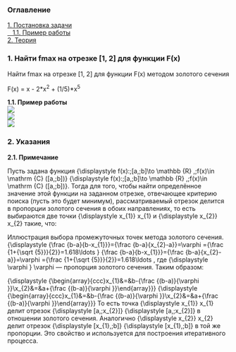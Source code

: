 <h3>Оглавление</h3>
<a href="#one">1. Постановка задачи</a><br>
<a href="#two">&nbsp;&nbsp;&nbsp;1.1. Пример работы</a><br>
<a href="#three">2. Теория</a><br>

<h3 id="one">1. Найти fmax на отрезке [1, 2] для функции F(x)</h3>
<p>Найти fmax на отрезке [1, 2] для функции F(x) методом золотого сечения  <br>

<p>F(x) = x - 2*x<sup>2</sup> + (1/5)*x<sup>5</sup></p>


<b id="two">1.1. Пример работы</b> <br>
<img src="https://habrastorage.org/files/4c7/e4c/2b3/4c7e4c2b363d4c6eb6e58d9bfaf06761.png"/><br>
<img src="https://habrastorage.org/files/16d/396/ec7/16d396ec7ab446c0a28aa0053f55df31.png"/><br>
<img src="https://habrastorage.org/files/13b/14c/900/13b14c9005da4bd7a6f5f8c417f78543.png"/><br>
<p></p>

<h3 id="three">2. Указания</h3>

<b id="five">2.1. Примечание</b> <br>

Пусть задана функция {\displaystyle f(x):\;[a,\;b]\to \mathbb {R} ,\;f(x)\in \mathrm {C} ([a,\;b])} {\displaystyle f(x):\;[a,\;b]\to \mathbb {R} ,\;f(x)\in \mathrm {C} ([a,\;b])}. Тогда для того, чтобы найти определённое значение этой функции на заданном отрезке, отвечающее критерию поиска (пусть это будет минимум), рассматриваемый отрезок делится в пропорции золотого сечения в обоих направлениях, то есть выбираются две точки {\displaystyle x_{1}} x_{1} и {\displaystyle x_{2}} x_{2} такие, что:


Иллюстрация выбора промежуточных точек метода золотого сечения.
{\displaystyle {\frac {b-a}{b-x_{1}}}={\frac {b-a}{x_{2}-a}}=\varphi ={\frac {1+{\sqrt {5}}}{2}}=1.618\ldots } {\frac  {b-a}{b-x_{1}}}={\frac  {b-a}{x_{2}-a}}=\varphi ={\frac  {1+{\sqrt  {5}}}{2}}=1.618\ldots , где {\displaystyle \varphi } \varphi  — пропорция золотого сечения.
Таким образом:

{\displaystyle {\begin{array}{ccc}x_{1}&=&b-{\frac {(b-a)}{\varphi }}\\x_{2}&=&a+{\frac {(b-a)}{\varphi }}\end{array}}} {\displaystyle {\begin{array}{ccc}x_{1}&=&b-{\frac {(b-a)}{\varphi }}\\x_{2}&=&a+{\frac {(b-a)}{\varphi }}\end{array}}}
То есть точка {\displaystyle x_{1}} x_{1} делит отрезок {\displaystyle [a,\;x_{2}]} {\displaystyle [a,\;x_{2}]} в отношении золотого сечения. Аналогично {\displaystyle x_{2}} x_{2} делит отрезок {\displaystyle [x_{1},\;b]} {\displaystyle [x_{1},\;b]} в той же пропорции. Это свойство и используется для построения итеративного процесса.